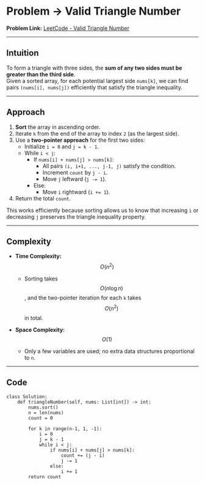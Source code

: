# Problem -> Valid Triangle Number

**Problem Link:** [LeetCode - Valid Triangle Number](https://leetcode.com/problems/valid-triangle-number/)

---

## Intuition

To form a triangle with three sides, the **sum of any two sides must be greater than the third side**.  
Given a sorted array, for each potential largest side `nums[k]`, we can find pairs `(nums[i], nums[j])` efficiently that satisfy the triangle inequality.

---

## Approach

1. **Sort** the array in ascending order.
2. Iterate `k` from the end of the array to index `2` (as the largest side).
3. Use a **two-pointer approach** for the first two sides:
   - Initialize `i = 0` and `j = k - 1`.
   - While `i < j`:
     - If `nums[i] + nums[j] > nums[k]`:
       - All pairs `(i, i+1, ..., j-1, j)` satisfy the condition.
       - Increment `count` by `j - i`.
       - Move `j` leftward (`j -= 1`).
     - Else:
       - Move `i` rightward (`i += 1`).
4. Return the total `count`.

This works efficiently because sorting allows us to know that increasing `i` or decreasing `j` preserves the triangle inequality property.

---

## Complexity

- **Time Complexity:** $$O(n^2)$$
  - Sorting takes $$O(n \log n)$$, and the two-pointer iteration for each `k` takes $$O(n^2)$$ in total.

- **Space Complexity:** $$O(1)$$
  - Only a few variables are used; no extra data structures proportional to `n`.

---

## Code

```python3
class Solution:
    def triangleNumber(self, nums: List[int]) -> int:
        nums.sort()
        n = len(nums)
        count = 0

        for k in range(n-1, 1, -1):
            i = 0
            j = k - 1
            while i < j:
                if nums[i] + nums[j] > nums[k]:
                    count += (j - i)
                    j -= 1
                else:
                    i += 1
        return count

```
